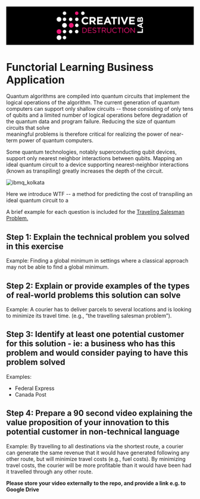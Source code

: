 ![CDL 2021 Cohort Project](../figures/CDL_logo.jpg)
# Functorial Learning Business Application

Quantum algorithms are compiled into quantum circuits that implement the logical operations of the algorithm.  The current 
generation of quantum computers can support only shallow circuits -- those consisting of only tens of qubits and a limited number 
of logical operations before degradation of the quantum data and program failure.    Reducing  the size of quantum circuits that solve  
meaningful problems is therefore  critical for realizing the power of  near-term power of quantum computers.  

Some quantum technologies, notably superconducting qubit devices, support only nearest neighbor interactions between qubits. Mapping an 
ideal quantum circuit to a device supporting nearest-neighbor interactions (known as transpiling) greatly increases the depth of the circuit. 

![ibmq_kolkata](../kolkata.jpeg)

Here we introduce WTF -- a method for predicting the cost of transpiling an ideal quantum circuit to a 


A brief example for each question is included for the 
[Traveling Salesman Problem.](https://en.wikipedia.org/wiki/Travelling_salesman_problem)

## Step 1: Explain the technical problem you solved in this exercise

Example: Finding a global minimum in settings where a classical approach may not be able to find a global minimum.

## Step 2: Explain or provide examples of the types of real-world problems this solution can solve

Example: A courier has to deliver parcels to several locations and is looking to minimize its travel time. (e.g., “the travelling salesman problem”).

## Step 3: Identify at least one potential customer for this solution - ie: a business who has this problem and would consider paying to have this problem solved

Examples: 
- Federal Express
- Canada Post

## Step 4: Prepare a 90 second video explaining the value proposition of your innovation to this potential customer in non-technical language

Example: By travelling to all destinations via the shortest route, a courier can generate the same revenue that it would have generated following any other route, but will minimize travel costs (e.g., fuel costs). By minimizing travel costs, the courier will be more profitable than it would have been had it travelled through any other route.

**Please store your video externally to the repo, and provide a link e.g. to Google Drive**
